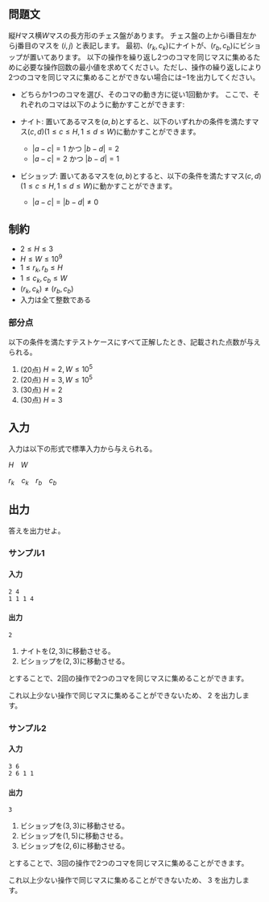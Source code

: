 ## 問題文

縦$H$マス横$W$マスの長方形のチェス盤があります。
チェス盤の上からi番目左からj番目のマスを $(i, j)$ と表記します。
最初、$(r_k, c_k)$にナイトが、$(r_b, c_b)$にビショップが置いてあります。
以下の操作を繰り返し$2$つのコマを同じマスに集めるために必要な操作回数の最小値を求めてください。ただし、操作の繰り返しにより$2$つのコマを同じマスに集めることができない場合には$-1$を出力してください。
- どちらか$1$つのコマを選び、そのコマの動き方に従い$1$回動かす。
ここで、それぞれのコマは以下のように動かすことができます: 

- ナイト: 置いてあるマスを$(a, b)$とすると、以下のいずれかの条件を満たすマス$(c, d)(1 \leq c \leq H, 1 \leq d \leq W)$に動かすことができます。
    - $|a-c|=1$ かつ $|b-d|=2$ 
    - $|a-c|=2$ かつ $|b-d|=1$ 
- ビショップ: 置いてあるマスを$(a, b)$とすると、以下の条件を満たすマス$(c, d)(1 \leq c \leq H, 1 \leq d \leq W)$に動かすことができます。
    - $|a-c|=|b-d|\ne 0$

## 制約

- $2 \leq H \leq 3$
- $H \leq W \leq 10^9$
- $1 \leq r_k, r_b \leq H$
- $1 \leq c_k, c_b \leq W$
- $(r_k, c_k) \ne (r_b, c_b)$
- 入力は全て整数である

### 部分点

以下の条件を満たすテストケースにすべて正解したとき、記載された点数が与えられる。
1. (20点) $H = 2, W \leq 10^5$
1. (20点) $H = 3, W \leq 10^5$
1. (30点) $H = 2$
1. (30点) $H = 3$

## 入力

入力は以下の形式で標準入力から与えられる。

<div class="code-math">

$H$&emsp;$W$

$r_k$&emsp;$c_k$&emsp;$r_b$&emsp;$c_b$
</div>

## 出力

答えを出力せよ。

### サンプル1
#### 入力
```
2 4
1 1 1 4
```

#### 出力

```
2
```

1. ナイトを$(2, 3)$に移動させる。
1. ビショップを$(2, 3)$に移動させる。

とすることで、$2$回の操作で$2$つのコマを同じマスに集めることができます。

これ以上少ない操作で同じマスに集めることができないため、 $2$ を出力します。

### サンプル2
#### 入力
```
3 6
2 6 1 1
```

#### 出力

```
3
```

1. ビショップを$(3, 3)$に移動させる。
1. ビショップを$(1, 5)$に移動させる。
1. ビショップを$(2, 6)$に移動させる。

とすることで、$3$回の操作で$2$つのコマを同じマスに集めることができます。

これ以上少ない操作で同じマスに集めることができないため、 $3$ を出力します。

